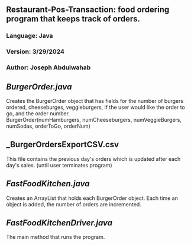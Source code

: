 ## Restaurant-Pos-Transaction: food ordering program that keeps track of orders.
### Language: Java
### Version: 3/29/2024
### Author: Joseph Abdulwahab

## _BurgerOrder.java_
Creates the BurgerOrder object that has fields for the number of burgers ordered, cheeseburges, veggieburgers, if the user would like the order to go, and the order number.   
BurgerOrder(numHamburgers, numCheeseburgers, numVeggieBurgers, numSodas, orderToGo, orderNum)

## _BurgerOrdersExportCSV.csv
This file contains the previous day's orders which is updated after each day's sales. (until user terminates program)

## _FastFoodKitchen.java_
Creates an ArrayList that holds each BurgerOrder object. Each time an object is added, the number of orders are incremented. 

## _FastFoodKitchenDriver.java_
The main method that runs the program. 
